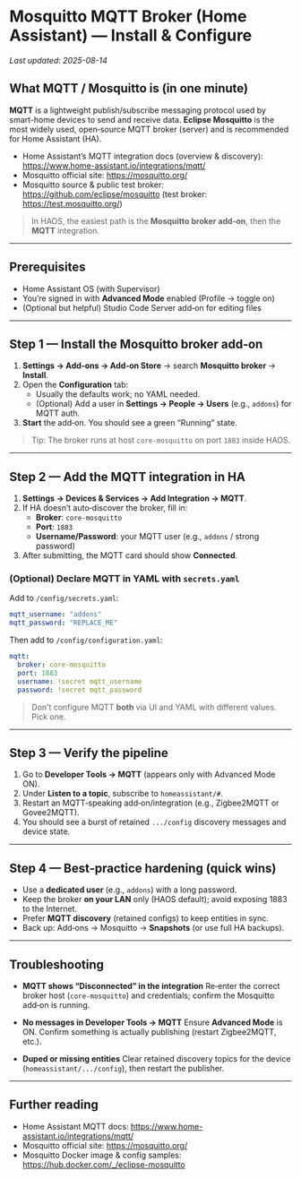 # Mosquitto MQTT Broker (Home Assistant) — Install & Configure
_Last updated: 2025-08-14_

## What MQTT / Mosquitto is (in one minute)
**MQTT** is a lightweight publish/subscribe messaging protocol used by smart-home devices to send and receive data. **Eclipse Mosquitto** is the most widely used, open‑source MQTT broker (server) and is recommended for Home Assistant (HA).

- Home Assistant’s MQTT integration docs (overview & discovery): https://www.home-assistant.io/integrations/mqtt/
- Mosquitto official site: https://mosquitto.org/
- Mosquitto source & public test broker: https://github.com/eclipse/mosquitto  (test broker: https://test.mosquitto.org/)

> In HAOS, the easiest path is the **Mosquitto broker add‑on**, then the **MQTT** integration.

---

## Prerequisites
- Home Assistant OS (with Supervisor)
- You’re signed in with **Advanced Mode** enabled (Profile → toggle on)
- (Optional but helpful) Studio Code Server add‑on for editing files

---

## Step 1 — Install the Mosquitto broker add‑on
1. **Settings → Add‑ons → Add‑on Store** → search **Mosquitto broker** → **Install**.
2. Open the **Configuration** tab:
   - Usually the defaults work; no YAML needed.
   - (Optional) Add a user in **Settings → People → Users** (e.g., `addons`) for MQTT auth.
3. **Start** the add‑on. You should see a green “Running” state.

> Tip: The broker runs at host `core-mosquitto` on port `1883` inside HAOS.

---

## Step 2 — Add the MQTT integration in HA
1. **Settings → Devices & Services → Add Integration → MQTT**.
2. If HA doesn’t auto‑discover the broker, fill in:
   - **Broker**: `core-mosquitto`
   - **Port**: `1883`
   - **Username/Password**: your MQTT user (e.g., `addons` / strong password)
3. After submitting, the MQTT card should show **Connected**.

### (Optional) Declare MQTT in YAML with `secrets.yaml`
Add to `/config/secrets.yaml`:
```yaml
mqtt_username: "addons"
mqtt_password: "REPLACE_ME"
```
Then add to `/config/configuration.yaml`:
```yaml
mqtt:
  broker: core-mosquitto
  port: 1883
  username: !secret mqtt_username
  password: !secret mqtt_password
```

> Don’t configure MQTT **both** via UI and YAML with different values. Pick one.

---

## Step 3 — Verify the pipeline
1. Go to **Developer Tools → MQTT** (appears only with Advanced Mode ON).
2. Under **Listen to a topic**, subscribe to `homeassistant/#`.
3. Restart an MQTT‑speaking add‑on/integration (e.g., Zigbee2MQTT or Govee2MQTT).
4. You should see a burst of retained `.../config` discovery messages and device state.

---

## Step 4 — Best‑practice hardening (quick wins)
- Use a **dedicated user** (e.g., `addons`) with a long password.
- Keep the broker **on your LAN** only (HAOS default); avoid exposing 1883 to the Internet.
- Prefer **MQTT discovery** (retained configs) to keep entities in sync.
- Back up: Add‑ons → Mosquitto → **Snapshots** (or use full HA backups).

---

## Troubleshooting
- **MQTT shows “Disconnected” in the integration**
  Re‑enter the correct broker host (`core-mosquitto`) and credentials; confirm the Mosquitto add‑on is running.

- **No messages in Developer Tools → MQTT**
  Ensure **Advanced Mode** is ON. Confirm something is actually publishing (restart Zigbee2MQTT, etc.).

- **Duped or missing entities**
  Clear retained discovery topics for the device (`homeassistant/.../config`), then restart the publisher.

---

## Further reading
- Home Assistant MQTT docs: https://www.home-assistant.io/integrations/mqtt/
- Mosquitto official site: https://mosquitto.org/
- Mosquitto Docker image & config samples: https://hub.docker.com/_/eclipse-mosquitto
